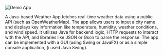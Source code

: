 ![Demo App](/public/sss.png)

A Java-based Weather App fetches real-time weather data using a public API (such as OpenWeatherMap). The app allows users to input a city name and displays key information like temperature, humidity, weather conditions, and wind speed. It utilizes Java for backend logic, HTTP requests to interact with the API, and libraries like JSON or Gson to parse the response. The app can be implemented with a GUI (using Swing or JavaFX) or as a simple console application, (i used Java Swing).
